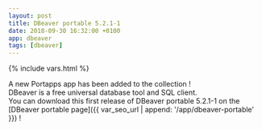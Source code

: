 ```yaml
---
layout: post
title: DBeaver portable 5.2.1-1
date: 2018-09-30 16:32:00 +0100
app: dbeaver
tags: [dbeaver]
---
```

{% include vars.html %}

A new Portapps app has been added to the collection !<br />
DBeaver is a free universal database tool and SQL client.<br />
You can download this first release of DBeaver portable 5.2.1-1 on the [DBeaver portable page]({{ var_seo_url | append: '/app/dbeaver-portable' }}) !
